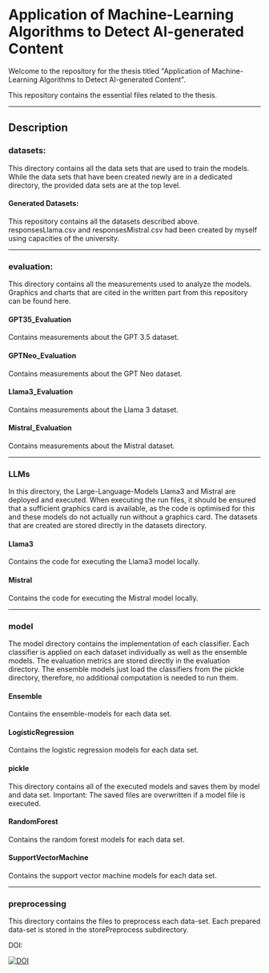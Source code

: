 # Application of Machine-Learning Algorithms to Detect AI-generated Content

  

Welcome to the repository for the thesis titled "Application of Machine-Learning Algorithms to Detect AI-generated Content".

This repository contains the essential files related to the thesis.

  
------------------------------------
## Description

### datasets:
This directory contains all the data sets that are used to train the models. While the data sets that have been created newly are in a dedicated directory, the provided data sets are at the top level. 
  #### Generated Datasets:
  This repository contains all the datasets described above. responsesLlama.csv and responsesMistral.csv had been created by myself using capacities of the university. 

------------------------------------

### evaluation: 
This directory contains all the measurements used to analyze the models. Graphics  and charts that are cited in the written part from this repository can be found here. 
  #### GPT35_Evaluation
  Contains measurements about the GPT 3.5 dataset.
  #### GPTNeo_Evaluation
  Contains measurements about the GPT Neo dataset.
  #### Llama3_Evaluation
  Contains measurements about the Llama 3 dataset.
  #### Mistral_Evaluation
  Contains measurements about the Mistral dataset.

------------------------------------

### LLMs
In this directory, the Large-Language-Models Llama3 and Mistral are deployed and executed. When executing the run files, it should be ensured that a sufficient graphics card is available, as the code is optimised for this and these models do not actually run without a graphics card. The datasets that are created are stored directly in the datasets directory.
  #### Llama3
  Contains the code for executing the Llama3 model locally. 
  #### Mistral
  Contains the code for executing the Mistral model locally. 

------------------------------------

### model
The model directory contains the implementation of each classifier. Each classifier is applied on each dataset individually as well as the ensemble models. The evaluation metrics are stored directly in the evaluation directory. The ensemble models just load the classifiers from the pickle directory, therefore, no additional computation is needed to run them.
  #### Ensemble
  Contains the ensemble-models for each data set.
  #### LogisticRegression
  Contains the logistic regression models for each data set.
  #### pickle
  This directory contains all of the executed models and saves them by model and data set. Important: The saved files are overwritten if a model file is executed. 
  #### RandomForest
  Contains the random forest models for each data set.
  #### SupportVectorMachine
  Contains the support vector machine models for each data set.

------------------------------------

### preprocessing
This directory contains the files to preprocess each data-set. Each prepared data-set is stored in the storePreprocess subdirectory. 

DOI:

[![DOI](https://zenodo.org/badge/797248220.svg)](https://zenodo.org/doi/10.5281/zenodo.11408376)
